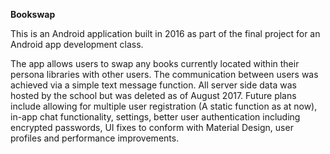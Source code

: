 **Bookswap**

This is an Android application built in 2016 as part of the final project for an Android app development class.

The app allows users to swap any books currently located within their persona libraries with other users.
The communication between users was achieved via a simple text message function.
All server side data was hosted by the school but was deleted as of August 2017.
Future plans include allowing for multiple user registration (A static function as at now), in-app chat functionality, settings, better user authentication including encrypted passwords, UI fixes to conform with Material Design, user profiles and performance improvements.
